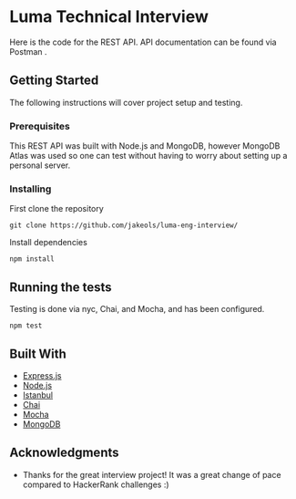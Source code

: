 # Luma Technical Interview

Here is the code for the REST API. API documentation can be found via <a herf="https://documenter.getpostman.com/view/4637176/S11PpbFA#intro">Postman </a>.

## Getting Started

The following instructions will cover project setup and testing. 

### Prerequisites

This REST API was built with Node.js and MongoDB, however MongoDB Atlas was used so one can test without having to worry about setting up a personal server. 

### Installing

First clone the repository

```
git clone https://github.com/jakeols/luma-eng-interview/
```

Install dependencies

```
npm install
```

## Running the tests

Testing is done via nyc, Chai, and Mocha, and has been configured. 

```
npm test
```

## Built With

* [Express.js](https://expressjs.com/)
* [Node.js](https://nodejs.org/en/)
* [Istanbul](https://istanbul.js.org/)
* [Chai](https://www.chaijs.com/)
* [Mocha](https://mochajs.org/)
* [MongoDB](https://www.mongodb.com/)


## Acknowledgments

* Thanks for the great interview project! It was a great change of pace compared to HackerRank challenges :) 
